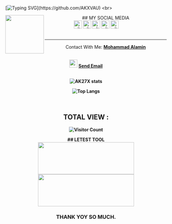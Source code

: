 [![Typing SVG](https://readme-typing-svg.herokuapp.com?color=%23F70000&size=15&lines=Assalamualaikum+guys%2C+I+am+Mohammad+Alamin.;I+am+just+trying+to+learn+programming.)](https://github.com/AKXVAU)
<br>

<img src="https://raw.githubusercontent.com/AKXVAU/AKXVAU/main/AKXVAU.png" class="spinner" width="120" height="120" align="left">
<center>
   ## MY SOCIAL MEDIA<br>
   <a href="https://www.facebook.com/AK27X69" target="_blank"><img src="https://raw.githubusercontent.com/AKXVAU/AKXVAU/main/fb.png" alt="alt text" width="25" height="25"></a>
   <a href="http://akxvau.ml" target="_blank"><img src="https://raw.githubusercontent.com/AKXVAU/AKXVAU/main/site.png" alt="alt text" width="25" height="25"></a>
   <a href="https://t.me/AKXVAU"><img src="https://raw.githubusercontent.com/AKXVAU/AKXVAU/main/tg.png" alt="alt text" width="25" height="25"></a>
</a><a href="https://Instagram.com/AKXVAU" target="_blank"><img src="https://raw.githubusercontent.com/AKXVAU/AKXVAU/main/insta.png" alt="alt text" width="25" height="25"></a>
 <a href="https://twitter.com/AKXVAU" target="_blank"><img src="https://raw.githubusercontent.com/AKXVAU/AKXVAU/main/twit.png" alt="alt text" width="25" height="25"></a>
&nbsp;&nbsp;     &nbsp;&nbsp;    &nbsp;&nbsp;   &nbsp;&nbsp;   &nbsp;&nbsp;
 <br><br><hr>
Contact With Me: <a href="https://FACEBOOK.com/AKXVAU"><b>Mohammad Alamin</a><br><br>
<p align="center">
<img src="https://raw.githubusercontent.com/AKXVAU/AKXVAU/main/mail.png" width="25" height="25">  <a href = "mailto: admin@ak27x.ml">Send Email</a><br><br>
</p>

![AK27X stats](https://github-readme-stats.vercel.app/api?username=AKXVAU&show_icons=true&theme=white)
<br>

![Top Langs](https://github-readme-stats.vercel.app/api/top-langs/?username=AKXVAU&layout=compact)

<br>

## TOTAL VIEW :

![Visitor Count](https://profile-counter.glitch.me/AKXVAU/count.svg)

<p align="center">## LETEST TOOL<br><a href="https://github.com/AKXVAU/AKX_MAIL"><img src="https://github-readme-stats.vercel.app/api/pin/?username=AKXVAU&repo=AKX_MAIL&theme=dark" height="100" width="300"></a>
<br>
<a href="https://github.com/AKXVAU/AKX_SMS"><img src="https://github-readme-stats.vercel.app/api/pin/?username=AKXVAU&repo=AKX_SMS&theme=dark" height="100" width="300"></a>

<br>
<div align="center">
  <h3>THANK YOY SO MUCH.</h3>
</div>
